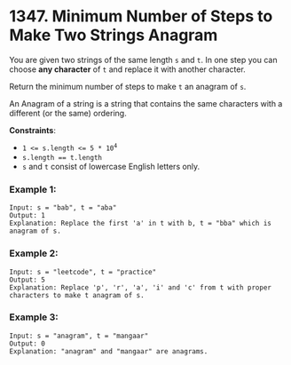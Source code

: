 # 1347. Minimum Number of Steps to Make Two Strings Anagram

You are given two strings of the same length `s` and `t`. In one step you can choose **any character** of `t` and replace it with another character.

Return the minimum number of steps to make `t` an anagram of `s`.

An Anagram of a string is a string that contains the same characters with a different (or the same) ordering.

**Constraints**:
- <code>1 <= s.length <= 5 * 10<sup>4</sup></code>
- `s.length == t.length`
- `s` and `t` consist of lowercase English letters only.

### Example 1:
```
Input: s = "bab", t = "aba"
Output: 1
Explanation: Replace the first 'a' in t with b, t = "bba" which is anagram of s.
```

### Example 2:
```
Input: s = "leetcode", t = "practice"
Output: 5
Explanation: Replace 'p', 'r', 'a', 'i' and 'c' from t with proper characters to make t anagram of s.
```

### Example 3:
```
Input: s = "anagram", t = "mangaar"
Output: 0
Explanation: "anagram" and "mangaar" are anagrams. 
```
